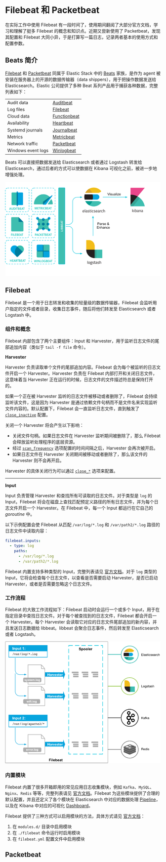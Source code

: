 # Filebeat 和 Packetbeat

在实际工作中使用 Filebeat 有一段时间了，使用期间翻阅了大部分官方文档，学习和理解了挺多 Filebeat 的概念和知识点。近期又尝新使用了 Packetbeat，发现其配置和 Filebeat 大同小异，于是打算写一篇日志，记录两者基本的使用方式和配置参数。

## Beats 简介

[Filebeat](https://www.elastic.co/guide/en/beats/filebeat/7.3/index.html) 和 [Packetbeat](https://www.elastic.co/guide/en/beats/packetbeat/7.3/packetbeat-overview.html) 同属于 Elastic Stack 中的 [Beats](https://www.elastic.co/guide/en/beats/libbeat/7.3/beats-reference.html) 家族，是作为 agent 被安装在服务器上的开源的数据传输器（data shippers），用于把操作数据发送给 Elasticsearch。Elastic 公司提供了多种 Beat 系列产品用于捕获各种数据，完整列表如下：

<table>
<tr>
<td>Audit data</td>
<td><a href="https://www.elastic.co/products/beats/auditbeat">Auditbeat</a></td>
</tr>
<tr>
<td>Log files</td>
<td><a href="https://www.elastic.co/products/beats/filebeat">Filebeat</a></td>
</tr>
<tr>
<td>Cloud data</td>
<td><a href="https://www.elastic.co/products/beats/functionbeat">Functionbeat</a></td>
</tr>
<tr>
<td>Availability</td>
<td><a href="https://www.elastic.co/products/beats/heartbeat">Heartbeat</a></td>
</tr>
<tr>
<td>Systemd journals</td>
<td><a href="https://www.elastic.co/downloads/beats/journalbeat">Journalbeat</a></td>
</tr>
<tr>
<td>Metrics</td>
<td><a href="https://www.elastic.co/products/beats/metricbeat">Metricbeat</a></td>
</tr>
<tr>
<td>Network traffic</td>
<td><a href="https://www.elastic.co/products/beats/packetbeat">Packetbeat</a></td>
</tr>
<tr>
<td>Windows event logs</td>
<td><a href="https://www.elastic.co/products/beats/winlogbeat">Winlogbeat</a></td>
</tr>
</table>

Beats 可以直接把数据发送给 Elasticsearch 或者通过 Logstash 转发给 Elasticsearch，通过后者的方式可以使数据在 Kibana 可视化之前，被进一步地增强处理。

![image](1.png)

## Filebeat

Filebeat 是一个用于日志转发和收集的轻量级的数据传输器，Filebeat 会监听用户指定的文件或者目录，收集日志事件，随后将他们转发至 Elasticsearch 或者 Logstash 中。

### 组件和概念

Filebeat 内部包含了两个主要组件：Input 和 Harvester，用于监听日志文件的尾部追加内容（类似于 `tail -f file` 命令）。

**Harvester**

Harvester 负责读取单个文件的尾部追加内容。Filebeat 会为每个被监听的日志文件开启一个 Harvester。Harvester 负责在 Filebeat 内部打开和关闭日志文件，这意味着当 Harvester 正在运行的时候，日志文件的文件描述符总是保持打开的。

如果一个正在被 Harvester 监听的日志文件被移动或者删除了，Filebeat 会持续监听该文件，这是因为 Harvester 是通过依赖文件句柄而不是文件名来实现监听文件内容的。默认配置下，Filebeat 会一直监听日志文件，直到触发了 [`close_inactive`](https://www.elastic.co/guide/en/beats/filebeat/7.3/filebeat-input-log.html#filebeat-input-log-close-inactive) 配置。

关闭一个 Harvester 将会产生以下影响：

- 关闭文件句柄。如果日志文件在 Harvester 监听期间被删除了，那么 Filebeat 会释放监听处理程序的底层资源。
- 经过 [`scan_frequency`](https://www.elastic.co/guide/en/beats/filebeat/7.3/filebeat-input-log.html#filebeat-input-log-scan-frequency) 选项配置的时间间隔之后，Harvester 会再次被开启。
- 如果日志文件在 Harvester 关闭期间被移动或者删除了，那么该文件的 Harvester 则不会再开启。

Harvester 的具体关闭行为可以通过 [`close_*`](https://www.elastic.co/guide/en/beats/filebeat/7.3/filebeat-input-log.html#filebeat-input-log-close-options) 选项来配置。

---

**Input**

Input 负责管理 Harvester 和查找所有可读取的日志文件。对于类型是 `log` 的 Input，Filebeat 将会在磁盘上查找匹配预定义路径的所有日志文件，并为每个日志文件开启一个 Harvester。在 Filebeat 中，每一个 Input 都运行在它自己的 _goroutine_ 中。

以下示例配置会使 Filebeat 从匹配 `/var/log/*.log` 和 `/var/path2/*.log` 路径的日志文件中读取内容：

```yml
filebeat.inputs:
  - type: log
    paths:
      - /var/log/*.log
      - /var/path2/*.log
```

Filebeat 内置支持多种类型的 Input，完整列表请见 [官方文档](https://www.elastic.co/guide/en/beats/filebeat/7.3/configuration-filebeat-options.html#filebeat-input-types)。对于 `log` 类型的 Input，它将会检查每个日志文件，以查看是否需要启动 Harvester，是否已启动 Harvester，或者是否需要忽略这个日志文件。

### 工作流程

Filebeat 的大致工作流程如下：Filebeat 启动时会运行一个或多个 Input，用于在指定目录中查找日志文件。对于每个被查找到的日志文件，Filebeat 都会开启一个 Harvester。每个 Harvester 会读取它对应的日志文件尾部追加的新内容，并且发送日志数据给 libbeat。libbeat 会聚合日志事件，然后转发至 Elasticsearch 或者 Logstash。

![image](2.png)

### 内置模块

Filebeat 内置了很多开箱即用的常见应用日志收集模块，例如 `Kafka`、`MySQL`、`Nginx`、`Redis` 等等，完整列表请见 [官方文档](https://www.elastic.co/guide/en/beats/filebeat/7.3/filebeat-modules.html)。Filebeat 为这些模块提供了合理的默认配置，并且还定义了各个模块在 Elasticsearch 中对应的数据处理 [Pipeline](https://www.elastic.co/guide/en/elasticsearch/reference/7.3/pipeline.html)，以及在 Kibana 中对应的可视化 [Dashboard](https://www.elastic.co/guide/en/kibana/7.3/dashboard.html)。

Filebeat 提供了三种方式可以启用模块的方法，具体方式请见 [官方文档](https://www.elastic.co/guide/en/beats/filebeat/7.3/configuration-filebeat-modules.html)：

1. 在 `modules.d/` 目录中启用模块
2. 在 `./filebeat` 命令运行时启用模块
3. 在 `filebeat.yml` 配置文件中启用模块

## Packetbeat
